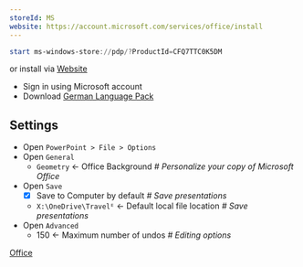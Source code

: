 ```yaml
---
storeId: MS
website: https://account.microsoft.com/services/office/install
---
```


```powershell
start ms-windows-store://pdp/?ProductId=CFQ7TTC0K5DM
```

or install via [Website](https://account.microsoft.com/services/office/install)

- Sign in using Microsoft account
- Download [German Language Pack](https://support.microsoft.com/en-us/topic/install-the-german-language-pack-for-64-bit-office-b1d56217-5770-45db-99b5-2b4900bbe2eb?ui=en-us&rs=en-us&ad=us)

## Settings
- Open `PowerPoint > File > Options`
- Open `General`
  - `Geometry` ← Off‌ice Background _# Personalize your copy of Microsoft Office_
- Open `Save`
  - [x] Save to Computer by default _# Save presentations_
  - `X:\OneDrive\Travelᴱ` ← Default local file location _# Save presentations_
- Open `Advanced`
  - 150 ← Maximum number of undos _# Editing options_



[Office](../notes/Office.md)